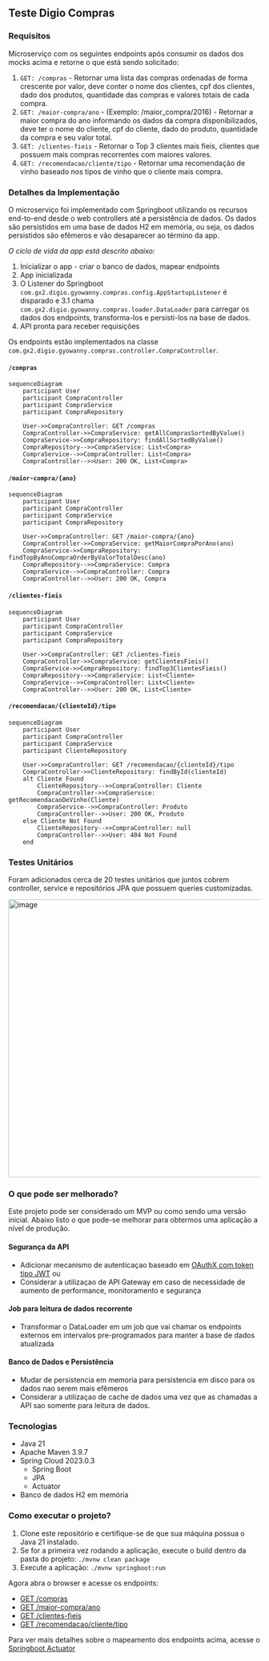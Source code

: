 ## Teste Digio Compras

### Requisitos
Microserviço com os seguintes endpoints após consumir os dados dos mocks acima e retorne o que está sendo solicitado:

1. `GET: /compras` - Retornar uma lista das compras ordenadas de forma crescente por valor, deve conter o nome dos clientes, cpf dos clientes, dado dos produtos, quantidade das compras e valores totais de cada compra.
2. `GET: /maior-compra/ano` - (Exemplo: /maior_compra/2016) - Retornar a maior compra do ano informando os dados da compra disponibilizados, deve ter o nome do cliente, cpf do cliente, dado do produto, quantidade da compra e seu valor total.
3. `GET: /clientes-fieis` - Retornar o Top 3 clientes mais fieis, clientes que possuem mais compras recorrentes com maiores valores.
4. `GET: /recomendacao/cliente/tipo` - Retornar uma recomendação de vinho baseado nos tipos de vinho que o cliente mais compra.

### Detalhes da Implementação

O microserviço foi implementado com Springboot utilizando os recursos end-to-end desde o web controllers até a persistência de dados.
Os dados sǎo persistidos em uma base de dados H2 em memória, ou seja, os dados persistidos são efêmeros e vão desaparecer ao término da app. 

*O ciclo de vida da app está descrito abaixo:*

1. Inicializar o app - criar o banco de dados, mapear endpoints
2. App inicializada
3. O Listener do Springboot `com.gx2.digio.gyowanny.compras.config.AppStartupListener` é disparado e
  3.1 chama `com.gx2.digio.gyowanny.compras.loader.DataLoader` para carregar os dados dos endpoints, transforma-los e persisti-los na base de dados.
4. API pronta para receber requisições

Os endpoints estão implementados na classe `com.gx2.digio.gyowanny.compras.controller.CompraController`.

#### `/compras`

```mermaid
sequenceDiagram
    participant User
    participant CompraController
    participant CompraService
    participant CompraRepository

    User->>CompraController: GET /compras
    CompraController->>CompraService: getAllComprasSortedByValue()
    CompraService->>CompraRepository: findAllSortedByValue()
    CompraRepository-->>CompraService: List<Compra>
    CompraService-->>CompraController: List<Compra>
    CompraController-->>User: 200 OK, List<Compra>
```
#### `/maior-compra/{ano}`

```mermaid
sequenceDiagram
    participant User
    participant CompraController
    participant CompraService
    participant CompraRepository

    User->>CompraController: GET /maior-compra/{ano}
    CompraController->>CompraService: getMaiorCompraPorAno(ano)
    CompraService->>CompraRepository: findTopByAnoCompraOrderByValorTotalDesc(ano)
    CompraRepository-->>CompraService: Compra
    CompraService-->>CompraController: Compra
    CompraController-->>User: 200 OK, Compra
```
#### `/clientes-fieis`

```mermaid
sequenceDiagram
    participant User
    participant CompraController
    participant CompraService
    participant CompraRepository

    User->>CompraController: GET /clientes-fieis
    CompraController->>CompraService: getClientesFieis()
    CompraService->>CompraRepository: findTop3ClientesFieis()
    CompraRepository-->>CompraService: List<Cliente>
    CompraService-->>CompraController: List<Cliente>
    CompraController-->>User: 200 OK, List<Cliente>
```

#### `/recomendacao/{clienteId}/tipo`
```mermaid
sequenceDiagram
    participant User
    participant CompraController
    participant CompraService
    participant ClienteRepository

    User->>CompraController: GET /recomendacao/{clienteId}/tipo
    CompraController->>ClienteRepository: findById(clienteId)
    alt Cliente Found
        ClienteRepository-->>CompraController: Cliente
        CompraController->>CompraService: getRecomendacaoDeVinho(Cliente)
        CompraService-->>CompraController: Produto
        CompraController-->>User: 200 OK, Produto
    else Cliente Not Found
        ClienteRepository-->>CompraController: null
        CompraController-->>User: 404 Not Found
    end
```

### Testes Unitários

Foram adicionados cerca de 20 testes unitários que juntos cobrem controller, service e repositórios JPA que possuem queries customizadas.

<img width="554" alt="image" src="https://github.com/user-attachments/assets/1bfcd9eb-3c8c-480b-a5a7-b6fb9e6959b3">

### O que pode ser melhorado?

Este projeto pode ser considerado um MVP ou como sendo uma versão inicial. Abaixo listo o que pode-se melhorar para obtermos uma aplicação a nível de produção.

#### Segurança da API
- Adicionar mecanismo de autenticaçao baseado em [OAuthX com token tipo JWT](https://oauth.net/2/jwt/) ou
- Considerar a utilizaçao de API Gateway em caso de necessidade de aumento de performance, monitoramento e segurança

#### Job para leitura de dados recorrente
- Transformar o DataLoader em um job que vai chamar os endpoints externos em intervalos pre-programados para manter a base de dados atualizada

#### Banco de Dados e Persistência
- Mudar de persistencia em memoria para persistencia em disco para os dados nao serem mais efêmeros
- Considerar a utilizaçao de cache de dados uma vez que as chamadas a API sao somente para leitura de dados.

### Tecnologias
- Java 21
- Apache Maven 3.9.7
- Spring Cloud 2023.0.3
  - Spring Boot
  - JPA
  - Actuator
- Banco de dados H2 em memória

### Como executar o projeto?

1. Clone este repositório e certifique-se de que sua máquina possua o Java 21 instalado.
2. Se for a primeira vez rodando a aplicação, execute o build dentro da pasta do projeto: `./mvnw clean package`
3. Execute a aplicação: `./mvnw springboot:run`

Agora abra o browser e acesse os endpoints:

- [GET /compras](http://localhost:8080/api/compras)
- [GET /maior-compra/ano](http://localhost:8080/api/maior-compra/2020)
- [GET /clientes-fieis](http://localhost:8080/api/clientes-fieis)
- [GET /recomendacao/cliente/tipo](http://localhost:8080/api/recomendacao/03763001590/tipo)

Para ver mais detalhes sobre o mapeamento dos endpoints acima, acesse o [Springboot Actuator](http://localhost:8080/actuator/mappings)
